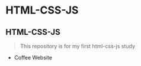 # HTML-CSS-JS

## HTML-CSS-JS

> This repository is for my first html-css-js study

- Coffee Website